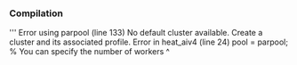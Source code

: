 ### Compilation
'''
Error using parpool (line 133)
No default cluster available. Create a cluster and its associated profile.
Error in heat_aiv4 (line 24)
pool = parpool; % You can specify the number of workers                                                                   ^
```



